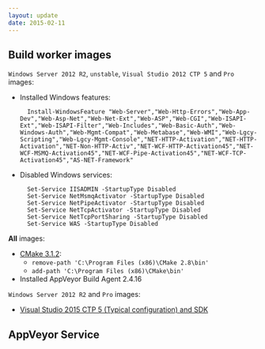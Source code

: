 ```yaml
---
layout: update
date: 2015-02-11
---
```


## Build worker images

`Windows Server 2012 R2`, `unstable`, `Visual Studio 2012 CTP 5` and `Pro` images:

- Installed Windows features:

	    Install-WindowsFeature "Web-Server","Web-Http-Errors","Web-App-Dev","Web-Asp-Net","Web-Net-Ext","Web-ASP","Web-CGI","Web-ISAPI-Ext","Web-ISAPI-Filter","Web-Includes","Web-Basic-Auth","Web-Windows-Auth","Web-Mgmt-Compat","Web-Metabase","Web-WMI","Web-Lgcy-Scripting","Web-Lgcy-Mgmt-Console","NET-HTTP-Activation","NET-HTTP-Activation","NET-Non-HTTP-Activ","NET-WCF-HTTP-Activation45","NET-WCF-MSMQ-Activation45","NET-WCF-Pipe-Activation45","NET-WCF-TCP-Activation45","AS-NET-Framework"

- Disabled Windows services:

		Set-Service IISADMIN -StartupType Disabled
		Set-Service NetMsmqActivator -StartupType Disabled
		Set-Service NetPipeActivator -StartupType Disabled
		Set-Service NetTcpActivator -StartupType Disabled
		Set-Service NetTcpPortSharing -StartupType Disabled
		Set-Service WAS -StartupType Disabled

**All** images:

- [CMake 3.1.2](http://www.cmake.org/download/):
	- `remove-path 'C:\Program Files (x86)\CMake 2.8\bin'`
	- `add-path 'C:\Program Files (x86)\CMake\bin'`
- Installed AppVeyor Build Agent 2.4.16

`Windows Server 2012 R2` and `Pro` images:

- [Visual Studio 2015 CTP 5 (Typical configuration) and SDK](http://support.microsoft.com/kb/2967191)

## AppVeyor Service